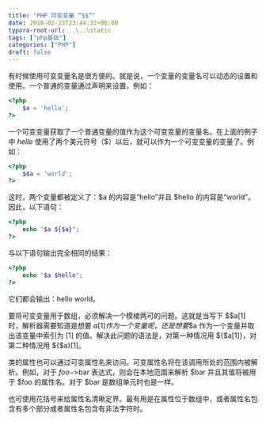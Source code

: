 ```yaml
---
title: "PHP 可变变量 “$$”"
date: 2018-02-23T23:44:32+08:00
typora-root-url: ..\..\static
tags: ["php基础"]
categories: ["PHP"]
draft: false
---
```


有时候使用可变变量名是很方便的。就是说，一个变量的变量名可以动态的设置和使用。一个普通的变量通过声明来设置，例如：

```php
<?php
    $a = 'hello';
?>
```

一个可变变量获取了一个普通变量的值作为这个可变变量的变量名。在上面的例子中 *hello* 使用了两个美元符号（$）以后，就可以作为一个可变变量的变量了。例如：

```php
<?php
    $$a = 'world';
?>
```

这时，两个变量都被定义了：$a 的内容是“hello”并且 $hello 的内容是“world”。因此，以下语句：

```php
<?php
    echo "$a ${$a}";
?>
```

与以下语句输出完全相同的结果：

```php
<?php
    echo "$a $hello";
?>
```

它们都会输出：hello world。

要将可变变量用于数组，必须解决一个模棱两可的问题。这就是当写下 $$a[1] 时，解析器需要知道是想要 $a[1] 作为一个变量呢，还是想要$$a 作为一个变量并取出该变量中索引为 [1] 的值。解决此问题的语法是，对第一种情况用 ${$a[1]}，对第二种情况用 ${$a}[1]。

类的属性也可以通过可变属性名来访问。可变属性名将在该调用所处的范围内被解析。例如，对于 $foo->$bar 表达式，则会在本地范围来解析 $bar 并且其值将被用于 $foo 的属性名。对于 $bar 是数组单元时也是一样。

也可使用花括号来给属性名清晰定界。最有用是在属性位于数组中，或者属性名包含有多个部分或者属性名包含有非法字符时。
